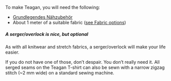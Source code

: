 
To make Teagan, you will need the following:
- [Grundlegendes Nähzubehör](https://freesewing.org/docs/sewing/basic-sewing-supplies)
- About 1 meter of a suitable fabric ([see Fabric options](https://freesewing.org/docs/patterns/teagan/fabric))

<!--- This link isn't a thing yet, but it follows the site nomenclature, so it should work when everything's up? --->

<Note>

##### A serger/overlock is nice, but optional
<p>As with all knitwear and stretch fabrics, a serger/overlock will make your life easier.</p>
<p>If you do not have one of those, don’t despair. You don’t really need it. All serged seams on the Teagan T-shirt can also be sewn with a narrow zigzag stitch (~2 mm wide) on a standard sewing machine.</p>

</Note>
